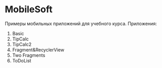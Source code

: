 # MobileSoft
Примеры мобильных приложений для учебного курса.
Приложения:
1) Basic
2) TipCalc
3) TipCalc2
4) Fragment&RecyclerView
5) Two Fragments
6) ToDoList
